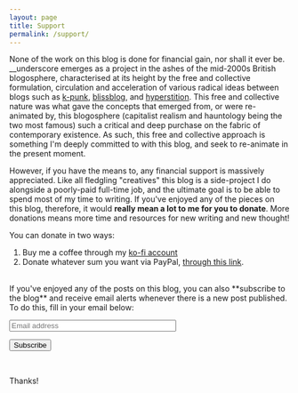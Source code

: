 ```yaml
---
layout: page
title: Support
permalink: /support/
---
```


None of the work on this blog is done for financial gain, nor shall it ever be. \__underscore emerges as a project in the ashes of the mid-2000s British blogosphere, characterised at its height by the free and collective formulation, circulation and acceleration of various radical ideas between blogs such as [k-punk](http://k-punk.abstractdynamics.org/), [blissblog](http://blissout.blogspot.com/), and [hyperstition](http://hyperstition.abstractdynamics.org/). This free and collective nature was what gave the concepts that emerged from, or were re-animated by, this blogosphere (capitalist realism and hauntology being the two most famous) such a critical and deep purchase on the fabric of contemporary existence. As such, this free and collective approach is something I'm deeply committed to with this blog, and seek to re-animate in the present moment.

However, if you have the means to, any financial support is massively appreciated. Like all fledgling "creatives" this blog is a side-project I do alongside a poorly-paid full-time job, and the ultimate goal is to be able to spend most of my time to writing. If you've enjoyed any of the pieces on this blog, therefore, it would **really mean a lot to me for you to donate**. More donations means more time and resources for new writing and new thought!

You can donate in two ways:  

1) Buy me a coffee through my [ko-fi account](https://ko-fi.com/jakeunderscore)  
2) Donate whatever sum you want via PayPal, [through this link](https://www.paypal.com/cgi-bin/webscr?cmd=_s-xclick&hosted_button_id=MEMKEL9GFNVCE).

<br>
If you've enjoyed any of the posts on this blog, you can also **subscribe to the blog** and receive email alerts whenever there is a new post published. To do this, fill in your email below:

<div class="newsletter-container">
    <form class="newsletter-form" action="https://tinyletter.com/underscoreblog" method="post" target="popupwindow" onsubmit="window.open('https://tinyletter.com/underscoreblog', 'popupwindow', 'scrollbars=yes,width=800,height=600');return true">
      <p><input class="newsletter-text" style="color:#000000; width:300px" type="text" name="email" placeholder="Email address" /></p>
      <input type="hidden" value="underscoreblog" name="uri"/>
      <input type="hidden" name="loc" value="en_US"/>
      <input type="submit" id="newsletter-subscribe" value="Subscribe" />
    </form>
</div>
<br>

Thanks!
